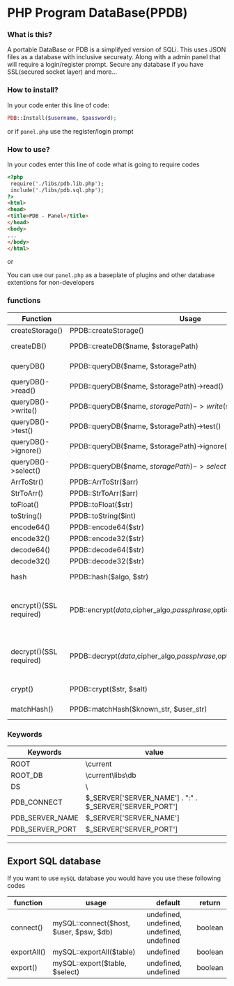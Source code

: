 # PHP Program DataBase(PPDB)

### What is this?

A portable DataBase or PDB is a simplifyed version of SQLi. This uses JSON files as a database with 
inclusive secureaty. Along with a admin panel that will require a login/register prompt. Secure
any database if you have SSL(secured socket layer) and more...

### How to install?

In your code enter this line of code:
```php
PDB::Install($username, $password);
```
or if `panel.php` use the register/login prompt


### How to use?

In your codes enter this line of code what is going to require codes
```html
<?php
 require('./libs/pdb.lib.php');
 include('./libs/pdb.sql.php');
?>
<html>
<head>
<title>PDB - Panel</title>
</head>
<body>
...
</body>
</html>
```

or

You can use our `panel.php` as a baseplate of plugins and other database extentions for non-developers

### functions

| Function | Usage 		   | Default  | return | support |
| -------- | ------------- | ------- | ------ | ------ |
| createStorage() | PPDB::createStorage() | null | boolean | 0.0.1<X  |
| createDB() | PPDB::createDB($name, $storagePath) | undefined, ROOT_DB | boolean | 0.0.1<X |
| queryDB() | PPDB::queryDB($name, $storagePath) | undefined, ROOT_DB | boolean | 0.0.1<X |
| queryDB()->read()   | PPDB::queryDB($name, $storagePath)->read() | null | string | 0.0.1<X |
| queryDB()->write() | PPDB::queryDB($name, $storagePath)->write($str) | undefined | boolean | 0.0.1<X |
| queryDB()->test()  | PPDB::queryDB($name, $storagePath)->test() | null | boolean | 0.0.1<X |
| queryDB()->ignore() | PPDB::queryDB($name, $storagePath)->ignore() | null | undefined | 0.0.1<X |
| queryDB()->select() | PPDB::queryDB($name, $storagePath)->select($query) | undefined | string | 0.0.1<X |
| ArrToStr() | PPDB::ArrToStr($arr) | undefined | string | 0.0.1<X |
| StrToArr() | PPDB::StrToArr($arr) | undefined | array | 0.0.1<X |
| toFloat()  | PPDB::toFloat($str)  | undefined | int | 0.0.1<X |
| toString() | PPDB::toString($int) | undefined | string | 0.0.1<X |
| encode64() | PPDB::encode64($str) | undefined | string | 0.0.1<X |
| encode32() | PPDB::encode32($str) | undefined | string | 0.0.1<X |
| decode64() | PPDB::decode64($str) | undefined | string | 0.0.1<X |
| decode32() | PPDB::decode32($str) | undefined | string | 0.0.1<X |
| hash | PPDB::hash($algo, $str) | undefined, undefined | string | 0.0.1<X |
| encrypt()(SSL required) | PDB::encrypt($data,$cipher_algo,$passphrase,$options,$iv,$tag,$aad,$tag_length) | undefined, undefined, undefined, 0, "", null, "", 16 | string | 0.0.1<X |
| decrypt()(SSL required) | PPDB::decrypt($data,$cipher_algo,$passphrase,$options,$iv,$tag,$aad) | undefined, undefined, undefined, 0, "", "", "" | string | 0.0.1<X |
| crypt() | PPDB::crypt($str, $salt) | undefined, undefined | string | 0.0.1<X |
| matchHash() | PPDB::matchHash($known_str, $user_str) | undefined, undefined | boolean | 0.0.1<X

### Keywords

| Keywords | value |
| ------- | ------ |
| ROOT    | \current             |
| ROOT_DB | \current\libs\db  |
| DS  | \ |
| PDB_CONNECT | $_SERVER['SERVER_NAME'] . ":" . $_SERVER['SERVER_PORT'] |
| PDB_SERVER_NAME | $_SERVER['SERVER_NAME']    |
| PDB_SERVER_PORT |  $_SERVER['SERVER_PORT'] |
***

## Export SQL database
 
 If you want to use `mySQL` database you would have you use these following codes
 
 | function | usage | default | return |
 | -------- | ----- | ------ | -------- |
 | connect()|mySQL::connect($host, $user, $psw, $db)| undefined, undefined, undefined, undefined | boolean |
 | exportAll() | mySQL::exportAll($table) | undefined | boolean |
 | export() | mySQL::export($table, $select) | undefined, undefined | boolean |
 
